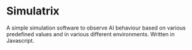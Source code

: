 # Simulatrix
A simple simulation software to observe AI behaviour based on various predefined values and in various different environments. Written in Javascript.
